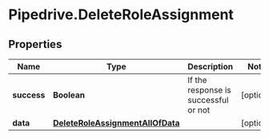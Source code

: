 # Pipedrive.DeleteRoleAssignment

## Properties

Name | Type | Description | Notes
------------ | ------------- | ------------- | -------------
**success** | **Boolean** | If the response is successful or not | [optional] 
**data** | [**DeleteRoleAssignmentAllOfData**](DeleteRoleAssignmentAllOfData.md) |  | [optional] 


